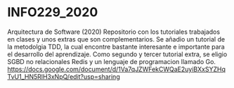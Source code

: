 # INFO229_2020
Arquitectura de Software (2020)
Repositorio con los tutoriales trabajados en clases y unos extras que son complementarios.
Se añadio un tutorial de la metodolgia TDD, la cual encontre bastante interesante e importante para el desarrollo del aprendizaje.
Como segundo y tercer tutorial extra, se eligio SGBD no relacionales Redis y  un lenguaje de programacion llamado Go.
https://docs.google.com/document/d/1Va7qJZWFekCWQaE2uyiBXxSYZHqTvU1_HN5RlH3xNpQ/edit?usp=sharing
